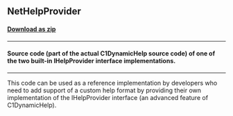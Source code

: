 ## NetHelpProvider
#### [Download as zip](https://minhaskamal.github.io/DownGit/#/home?url=https://github.com/GrapeCity/ComponentOne-WinForms-Samples/tree/master/NetFramework\DynamicHelp\CS\NetHelpProvider)
____
#### Source code (part of the actual C1DynamicHelp source code) of one of the two built-in IHelpProvider interface implementations.
____
This code can be used as a reference implementation by developers who need to add support of a custom help format by providing their own implementation of the IHelpProvider interface (an advanced feature of C1DynamicHelp). 